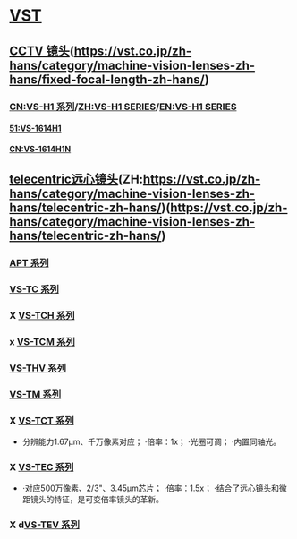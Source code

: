 # [VST](https://vst.co.jp/)

## [CCTV 镜头](http://www.vstechnology.cn/Index/lists/catid/11.html)(https://vst.co.jp/zh-hans/category/machine-vision-lenses-zh-hans/fixed-focal-length-zh-hans/)

### [CN:VS-H1 系列](http://www.vstechnology.cn/Index/lists/catid/21.html)/[ZH:VS-H1 SERIES](https://vst.co.jp/zh-hans/vs-h1-series/)/[EN:VS-H1 SERIES](https://vst.co.jp/en/vs-h1-series/)


#### [51:VS-1614H1](http://51camera.com.cn/show-19-28-1.html)
#### [CN:VS-1614H1N](http://www.vstechnology.cn/Index/show/catid/21/id/813.html)

## [telecentric远心镜头](http://www.vstechnology.cn/Index/lists/catid/47.html)(ZH:https://vst.co.jp/zh-hans/category/machine-vision-lenses-zh-hans/telecentric-zh-hans/)(https://vst.co.jp/zh-hans/category/machine-vision-lenses-zh-hans/telecentric-zh-hans/)

### [ APT 系列](http://www.vstechnology.cn/Index/lists/catid/47.html)
### [ VS-TC 系列](http://www.vstechnology.cn/Index/lists/catid/49.html)
### X [ VS-TCH 系列](http://www.vstechnology.cn/Index/lists/catid/46.html)
### x [VS-TCM 系列](http://www.vstechnology.cn/Index/lists/catid/48.html)
### [VS-THV 系列](http://www.vstechnology.cn/Index/lists/catid/33.html)
### [VS-TM 系列](http://www.vstechnology.cn/Index/lists/catid/50.html)
### X [VS-TCT 系列](http://www.vstechnology.cn/Index/lists/catid/32.html)
- 分辨能力1.67μm、千万像素对应；
·倍率：1x；
·光圈可调；
·内置同轴光。
### X [VS-TEC 系列](http://www.vstechnology.cn/Index/lists/catid/51.html)
- ·对应500万像素、2/3"、3.45μm芯片；
·倍率：1.5x；
·结合了远心镜头和微距镜头的特征，是可变倍率镜头的革新。
### X d[VS-TEV 系列](http://www.vstechnology.cn/Index/lists/catid/34.html) 